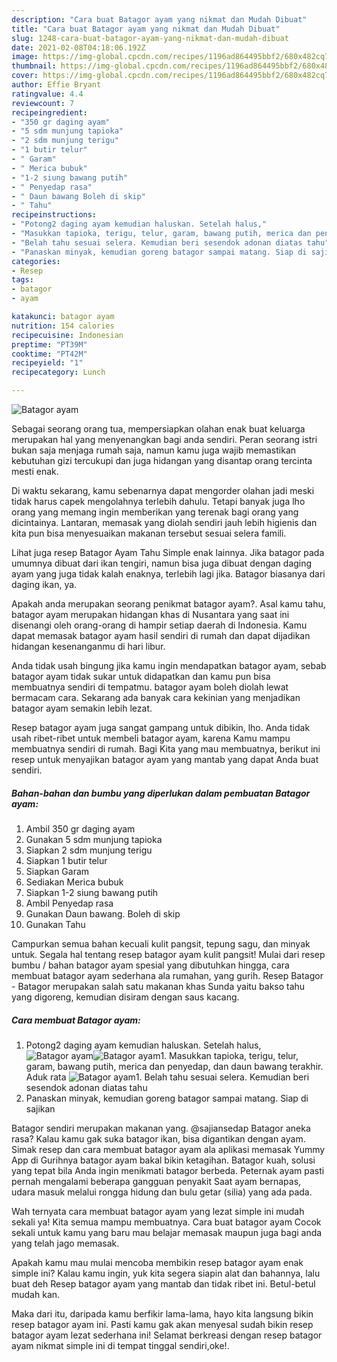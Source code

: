 ```yaml
---
description: "Cara buat Batagor ayam yang nikmat dan Mudah Dibuat"
title: "Cara buat Batagor ayam yang nikmat dan Mudah Dibuat"
slug: 1248-cara-buat-batagor-ayam-yang-nikmat-dan-mudah-dibuat
date: 2021-02-08T04:18:06.192Z
image: https://img-global.cpcdn.com/recipes/1196ad864495bbf2/680x482cq70/batagor-ayam-foto-resep-utama.jpg
thumbnail: https://img-global.cpcdn.com/recipes/1196ad864495bbf2/680x482cq70/batagor-ayam-foto-resep-utama.jpg
cover: https://img-global.cpcdn.com/recipes/1196ad864495bbf2/680x482cq70/batagor-ayam-foto-resep-utama.jpg
author: Effie Bryant
ratingvalue: 4.4
reviewcount: 7
recipeingredient:
- "350 gr daging ayam"
- "5 sdm munjung tapioka"
- "2 sdm munjung terigu"
- "1 butir telur"
- " Garam"
- " Merica bubuk"
- "1-2 siung bawang putih"
- " Penyedap rasa"
- " Daun bawang Boleh di skip"
- " Tahu"
recipeinstructions:
- "Potong2 daging ayam kemudian haluskan. Setelah halus,"
- "Masukkan tapioka, terigu, telur, garam, bawang putih, merica dan penyedap, dan daun bawang terakhir. Aduk rata"
- "Belah tahu sesuai selera. Kemudian beri sesendok adonan diatas tahu"
- "Panaskan minyak, kemudian goreng batagor sampai matang. Siap di sajikan"
categories:
- Resep
tags:
- batagor
- ayam

katakunci: batagor ayam 
nutrition: 154 calories
recipecuisine: Indonesian
preptime: "PT39M"
cooktime: "PT42M"
recipeyield: "1"
recipecategory: Lunch

---
```



![Batagor ayam](https://img-global.cpcdn.com/recipes/1196ad864495bbf2/680x482cq70/batagor-ayam-foto-resep-utama.jpg)

Sebagai seorang orang tua, mempersiapkan olahan enak buat keluarga merupakan hal yang menyenangkan bagi anda sendiri. Peran seorang istri bukan saja menjaga rumah saja, namun kamu juga wajib memastikan kebutuhan gizi tercukupi dan juga hidangan yang disantap orang tercinta mesti enak.

Di waktu  sekarang, kamu sebenarnya dapat mengorder olahan jadi meski tidak harus capek mengolahnya terlebih dahulu. Tetapi banyak juga lho orang yang memang ingin memberikan yang terenak bagi orang yang dicintainya. Lantaran, memasak yang diolah sendiri jauh lebih higienis dan kita pun bisa menyesuaikan makanan tersebut sesuai selera famili. 

Lihat juga resep Batagor Ayam Tahu Simple enak lainnya. Jika batagor pada umumnya dibuat dari ikan tengiri, namun bisa juga dibuat dengan daging ayam yang juga tidak kalah enaknya, terlebih lagi jika. Batagor biasanya dari daging ikan, ya.

Apakah anda merupakan seorang penikmat batagor ayam?. Asal kamu tahu, batagor ayam merupakan hidangan khas di Nusantara yang saat ini disenangi oleh orang-orang di hampir setiap daerah di Indonesia. Kamu dapat memasak batagor ayam hasil sendiri di rumah dan dapat dijadikan hidangan kesenanganmu di hari libur.

Anda tidak usah bingung jika kamu ingin mendapatkan batagor ayam, sebab batagor ayam tidak sukar untuk didapatkan dan kamu pun bisa membuatnya sendiri di tempatmu. batagor ayam boleh diolah lewat bermacam cara. Sekarang ada banyak cara kekinian yang menjadikan batagor ayam semakin lebih lezat.

Resep batagor ayam juga sangat gampang untuk dibikin, lho. Anda tidak usah ribet-ribet untuk membeli batagor ayam, karena Kamu mampu membuatnya sendiri di rumah. Bagi Kita yang mau membuatnya, berikut ini resep untuk menyajikan batagor ayam yang mantab yang dapat Anda buat sendiri.

<!--inarticleads1-->

##### Bahan-bahan dan bumbu yang diperlukan dalam pembuatan Batagor ayam:

1. Ambil 350 gr daging ayam
1. Gunakan 5 sdm munjung tapioka
1. Siapkan 2 sdm munjung terigu
1. Siapkan 1 butir telur
1. Siapkan  Garam
1. Sediakan  Merica bubuk
1. Siapkan 1-2 siung bawang putih
1. Ambil  Penyedap rasa
1. Gunakan  Daun bawang. Boleh di skip
1. Gunakan  Tahu


Campurkan semua bahan kecuali kulit pangsit, tepung sagu, dan minyak untuk. Segala hal tentang resep batagor ayam kulit pangsit! Mulai dari resep bumbu / bahan batagor ayam spesial yang dibutuhkan hingga, cara membuat batagor ayam sederhana ala rumahan, yang gurih. Resep Batagor - Batagor merupakan salah satu makanan khas Sunda yaitu bakso tahu yang digoreng, kemudian disiram dengan saus kacang. 

<!--inarticleads2-->

##### Cara membuat Batagor ayam:

1. Potong2 daging ayam kemudian haluskan. Setelah halus,
<img src="https://img-global.cpcdn.com/steps/9fc973d0d2a6c4a4/160x128cq70/batagor-ayam-langkah-memasak-1-foto.jpg" alt="Batagor ayam"><img src="https://img-global.cpcdn.com/steps/123419580e7660e7/160x128cq70/batagor-ayam-langkah-memasak-1-foto.jpg" alt="Batagor ayam">1. Masukkan tapioka, terigu, telur, garam, bawang putih, merica dan penyedap, dan daun bawang terakhir. Aduk rata
<img src="https://img-global.cpcdn.com/steps/20407ad23f80caee/160x128cq70/batagor-ayam-langkah-memasak-2-foto.jpg" alt="Batagor ayam">1. Belah tahu sesuai selera. Kemudian beri sesendok adonan diatas tahu
1. Panaskan minyak, kemudian goreng batagor sampai matang. Siap di sajikan


Batagor sendiri merupakan makanan yang. @sajiansedap Batagor aneka rasa? Kalau kamu gak suka batagor ikan, bisa digantikan dengan ayam. Simak resep dan cara membuat batagor ayam ala aplikasi memasak Yummy App di Gurihnya batagor ayam bakal bikin ketagihan. Batagor kuah, solusi yang tepat bila Anda ingin menikmati batagor berbeda. Peternak ayam pasti pernah mengalami beberapa gangguan penyakit Saat ayam bernapas, udara masuk melalui rongga hidung dan bulu getar (silia) yang ada pada. 

Wah ternyata cara membuat batagor ayam yang lezat simple ini mudah sekali ya! Kita semua mampu membuatnya. Cara buat batagor ayam Cocok sekali untuk kamu yang baru mau belajar memasak maupun juga bagi anda yang telah jago memasak.

Apakah kamu mau mulai mencoba membikin resep batagor ayam enak simple ini? Kalau kamu ingin, yuk kita segera siapin alat dan bahannya, lalu buat deh Resep batagor ayam yang mantab dan tidak ribet ini. Betul-betul mudah kan. 

Maka dari itu, daripada kamu berfikir lama-lama, hayo kita langsung bikin resep batagor ayam ini. Pasti kamu gak akan menyesal sudah bikin resep batagor ayam lezat sederhana ini! Selamat berkreasi dengan resep batagor ayam nikmat simple ini di tempat tinggal sendiri,oke!.

